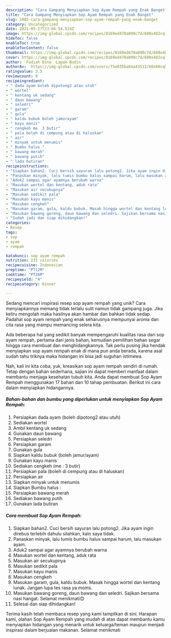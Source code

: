 ```yaml
---
description: "Cara Gampang Menyiapkan Sop Ayam Rempah yang Enak Banget"
title: "Cara Gampang Menyiapkan Sop Ayam Rempah yang Enak Banget"
slug: 1085-cara-gampang-menyiapkan-sop-ayam-rempah-yang-enak-banget
category: Uncategorized
date: 2021-05-27T23:04:54.524Z
image: https://img-global.cpcdn.com/recipes/8169ed470a090c7d/680x482cq70/sop-ayam-rempah-foto-resep-utama.jpg
hideToc: false
enableToc: true
enableTocContent: false
thumbnail: https://img-global.cpcdn.com/recipes/8169ed470a090c7d/680x482cq70/sop-ayam-rempah-foto-resep-utama.jpg
cover: https://img-global.cpcdn.com/recipes/8169ed470a090c7d/680x482cq70/sop-ayam-rempah-foto-resep-utama.jpg
author:  Fadiah Dina  Lapak Budin
authorAv:  https://img-global.cpcdn.com/users/f5e035ba84a43512/60x60cq50/avatar.jpg
ratingvalue: 3.5
reviewcount: 9
recipeingredient:
- " dada ayam boleh dipotong2 atau utuh"
- " wortel"
- " kentang uk sedang"
- " daun bawang"
- " seledri"
- " garam"
- " gula"
- " kaldu bubuk boleh jamurayam"
- " kayu manis"
- " cengkeh me  3 butir"
- " pala boleh di cempung atau di haluskan"
- " air"
- " minyak untuk menumis"
- " Bumbu halus "
- " bawang merah"
- " bawang putih"
- " lada butiran"
recipeinstructions:
- "Siapkan bahan2. Cuci bersih sayuran lalu potong2. Jika ayam ingin direbus terlebih dahulu silahkan, kalo saya tidak."
- "Panaskan minyak, lalu tumis bumbu halus sampai harum, lalu masukan ayam."
- "Aduk2 sampai agar ayamnya berubah warna"
- "Masukan wortel dan kentang, aduk rata"
- "Masukan air secukupnya"
- "Masukan sedikit pala"
- "Masukan kayu manis"
- "Masukan cengkeh"
- "Masukan garam, gula, kaldu bubuk. Masak hingga wortel dan kentang lunak. Jangan lupa tes rasa ya moms."
- "Masukan bawang goreng, daun bawang dan seledri. Sajikan bersama nasi hangat. Selamat menikmati😊"
- "Sudah jadi dan siap dihidangkan!"
categories:
- Resep
tags:
- sop
- ayam
- rempah

katakunci: sop ayam rempah 
nutrition: 231 calories
recipecuisine: Indonesian
preptime: "PT12M"
cooktime: "PT36M"
recipeyield: "4"
recipecategory: Dinner

---
```



Sedang mencari inspirasi resep sop ayam rempah yang unik? Cara menyiapkannya memang tidak terlalu sulit namun tidak gampang juga. Jika keliru mengolah maka hasilnya akan hambar dan bahkan tidak sedap. Padahal sop ayam rempah yang enak seharusnya mempunyai aroma dan cita rasa yang mampu memancing selera kita.




Ada beberapa hal yang sedikit banyak mempengaruhi kualitas rasa dari sop ayam rempah, pertama dari jenis bahan, kemudian pemilihan bahan segar hingga cara membuat dan menghidangkannya. Tak perlu pusing jika hendak menyiapkan sop ayam rempah enak di mana pun anda berada, karena asal sudah tahu triknya maka hidangan ini bisa jadi suguhan istimewa.


Nah, kali ini kita coba, yuk, kreasikan sop ayam rempah sendiri di rumah. Tetap dengan bahan sederhana, sajian ini dapat memberi manfaat dalam membantu menjaga kesehatan tubuh kita. Anda dapat membuat Sop Ayam Rempah menggunakan 17 bahan dan 10 tahap pembuatan. Berikut ini cara dalam menyiapkan hidangannya.

<!--inarticleads1-->

##### Bahan-bahan dan bumbu yang diperlukan untuk menyiapkan Sop Ayam Rempah:

1. Persiapkan  dada ayam (boleh dipotong2 atau utuh)
1. Sediakan  wortel
1. Ambil  kentang uk sedang
1. Gunakan  daun bawang
1. Persiapkan  seledri
1. Persiapkan  garam
1. Gunakan  gula
1. Siapkan  kaldu bubuk (boleh jamur/ayam)
1. Gunakan  kayu manis
1. Sediakan  cengkeh (me : 3 butir)
1. Persiapkan  pala (boleh di cempung atau di haluskan)
1. Persiapkan  air
1. Siapkan  minyak untuk menumis
1. Siapkan  Bumbu halus :
1. Persiapkan  bawang merah
1. Sediakan  bawang putih
1. Gunakan  lada butiran




<!--inarticleads2-->

##### Cara membuat Sop Ayam Rempah:

1. Siapkan bahan2. Cuci bersih sayuran lalu potong2. Jika ayam ingin direbus terlebih dahulu silahkan, kalo saya tidak.
1. Panaskan minyak, lalu tumis bumbu halus sampai harum, lalu masukan ayam.
1. Aduk2 sampai agar ayamnya berubah warna
1. Masukan wortel dan kentang, aduk rata
1. Masukan air secukupnya
1. Masukan sedikit pala
1. Masukan kayu manis
1. Masukan cengkeh
1. Masukan garam, gula, kaldu bubuk. Masak hingga wortel dan kentang lunak. Jangan lupa tes rasa ya moms.
1. Masukan bawang goreng, daun bawang dan seledri. Sajikan bersama nasi hangat. Selamat menikmati😊
1. Selesai dan siap dihidangkan!



Terima kasih telah membaca resep yang kami tampilkan di sini. Harapan kami, olahan Sop Ayam Rempah yang mudah di atas dapat membantu kamu menyiapkan hidangan yang menarik untuk keluarga/teman maupun menjadi inspirasi dalam berjualan makanan. Selamat menikmati
